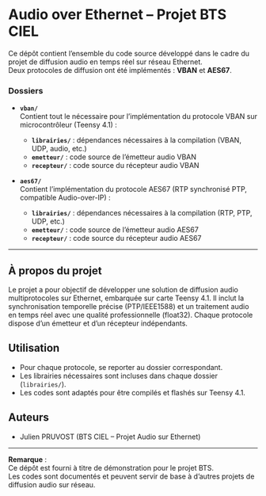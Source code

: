 # Audio over Ethernet – Projet BTS CIEL

Ce dépôt contient l’ensemble du code source développé dans le cadre du projet de diffusion audio en temps réel sur réseau Ethernet.  
Deux protocoles de diffusion ont été implémentés : **VBAN** et **AES67**.

### Dossiers

- **`vban/`**  
  Contient tout le nécessaire pour l’implémentation du protocole VBAN sur microcontrôleur (Teensy 4.1) :
    - **`librairies/`** : dépendances nécessaires à la compilation (VBAN, UDP, audio, etc.)
    - **`emetteur/`** : code source de l’émetteur audio VBAN
    - **`recepteur/`** : code source du récepteur audio VBAN

- **`aes67/`**  
  Contient l’implémentation du protocole AES67 (RTP synchronisé PTP, compatible Audio-over-IP) :
    - **`librairies/`** : dépendances nécessaires à la compilation (RTP, PTP, UDP, etc.)
    - **`emetteur/`** : code source de l’émetteur audio AES67
    - **`recepteur/`** : code source du récepteur audio AES67

---

## À propos du projet

Le projet a pour objectif de développer une solution de diffusion audio multiprotocoles sur Ethernet, embarquée sur carte Teensy 4.1.
Il inclut la synchronisation temporelle précise (PTP/IEEE1588) et un traitement audio en temps réel avec une qualité professionnelle (float32).
Chaque protocole dispose d’un émetteur et d’un récepteur indépendants.

## Utilisation

- Pour chaque protocole, se reporter au dossier correspondant.
- Les librairies nécessaires sont incluses dans chaque dossier (`librairies/`).
- Les codes sont adaptés pour être compilés et flashés sur Teensy 4.1.

## Auteurs

- Julien PRUVOST (BTS CIEL – Projet Audio sur Ethernet)

---

**Remarque** :  
Ce dépôt est fourni à titre de démonstration pour le projet BTS.  
Les codes sont documentés et peuvent servir de base à d’autres projets de diffusion audio sur réseau.

